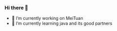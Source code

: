 ### Hi there 👋

<!--
**Monarchflame/Monarchflame** is a ✨ _special_ ✨ repository because its `README.md` (this file) appears on your GitHub profile.-->

- 🔭 I’m currently working on MeiTuan
- 🌱 I’m currently learning java and its good partners
<!--
**- 👯 I’m looking to collaborate on ...-->
<!--
**- 🤔 I’m looking for help with ...-->
<!--
**- 💬 Ask me about ...-->
<!--
**- 📫 How to reach me: ...-->
<!--
**- 😄 Pronouns: ...-->
<!--
**- ⚡ Fun fact: ...
-->
